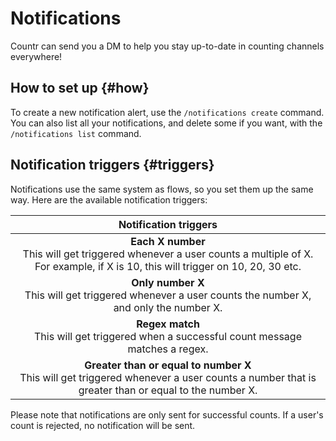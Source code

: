 # Notifications

Countr can send you a DM to help you stay up-to-date in counting channels everywhere!

## How to set up {#how}

To create a new notification alert, use the `/notifications create` command. You can also list all your notifications, and delete some if you want, with the `/notifications list` command.

## Notification triggers {#triggers}

Notifications use the same system as flows, so you set them up the same way. Here are the available notification triggers:

| Notification triggers |
|:--------:|
| **Each X number**<br/>This will get triggered whenever a user counts a multiple of X. For example, if X is 10, this will trigger on 10, 20, 30 etc. |
| **Only number X**<br/>This will get triggered whenever a user counts the number X, and only the number X. |
| **Regex match**<br/>This will get triggered when a successful count message matches a regex. |
| **Greater than or equal to number X**<br/>This will get triggered whenever a user counts a number that is greater than or equal to the number X. |

Please note that notifications are only sent for successful counts. If a user's count is rejected, no notification will be sent.
